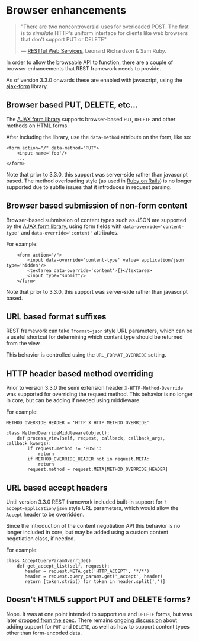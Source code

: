 # Browser enhancements

> "There are two noncontroversial uses for overloaded POST.  The first is to *simulate* HTTP's uniform interface for clients like web browsers that don't support PUT or DELETE"
>
> &mdash; [RESTful Web Services][cite], Leonard Richardson & Sam Ruby.

In order to allow the browsable API to function, there are a couple of browser enhancements that REST framework needs to provide.

As of version 3.3.0 onwards these are enabled with javascript, using the [ajax-form][ajax-form] library.

## Browser based PUT, DELETE, etc...

The [AJAX form library][ajax-form] supports browser-based `PUT`, `DELETE` and other methods on HTML forms.

After including the library, use the `data-method` attribute on the form, like so:

    <form action="/" data-method="PUT">
        <input name='foo'/>
        ...
    </form>

Note that prior to 3.3.0, this support was server-side rather than javascript based. The method overloading style (as used in [Ruby on Rails][rails]) is no longer supported due to subtle issues that it introduces in request parsing.

## Browser based submission of non-form content

Browser-based submission of content types such as JSON are supported by the [AJAX form library][ajax-form], using form fields with `data-override='content-type'` and `data-override='content'` attributes.

For example:

        <form action="/">
            <input data-override='content-type' value='application/json' type='hidden'/>
            <textarea data-override='content'>{}</textarea>
            <input type="submit"/>
        </form>

Note that prior to 3.3.0, this support was server-side rather than javascript based.

## URL based format suffixes

REST framework can take `?format=json` style URL parameters, which can be a
useful shortcut for determining which content type should be returned from
the view.

This behavior is controlled using the `URL_FORMAT_OVERRIDE` setting.

## HTTP header based method overriding

Prior to version 3.3.0 the semi extension header `X-HTTP-Method-Override` was supported for overriding the request method. This behavior is no longer in core, but can be adding if needed using middleware.

For example:

    METHOD_OVERRIDE_HEADER = 'HTTP_X_HTTP_METHOD_OVERRIDE'
 
    class MethodOverrideMiddleware(object):
        def process_view(self, request, callback, callback_args, callback_kwargs):
            if request.method != 'POST':
                return
            if METHOD_OVERRIDE_HEADER not in request.META:
                return
            request.method = request.META[METHOD_OVERRIDE_HEADER]

## URL based accept headers

Until version 3.3.0 REST framework included built-in support for `?accept=application/json` style URL parameters, which would allow the `Accept` header to be overridden.

Since the introduction of the content negotiation API this behavior is no longer included in core, but may be added using a custom content negotiation class, if needed.

For example:

    class AcceptQueryParamOverride()
        def get_accept_list(self, request):
           header = request.META.get('HTTP_ACCEPT', '*/*')
           header = request.query_params.get('_accept', header)
           return [token.strip() for token in header.split(',')]

## Doesn't HTML5 support PUT and DELETE forms?

Nope.  It was at one point intended to support `PUT` and `DELETE` forms, but
was later [dropped from the spec][html5].  There remains
[ongoing discussion][put_delete] about adding support for `PUT` and `DELETE`,
as well as how to support content types other than form-encoded data.

[cite]: http://www.amazon.com/Restful-Web-Services-Leonard-Richardson/dp/0596529260
[ajax-form]: https://github.com/encode/ajax-form
[rails]: http://guides.rubyonrails.org/form_helpers.html#how-do-forms-with-put-or-delete-methods-work
[html5]: http://www.w3.org/TR/html5-diff/#changes-2010-06-24
[put_delete]: http://amundsen.com/examples/put-delete-forms/
